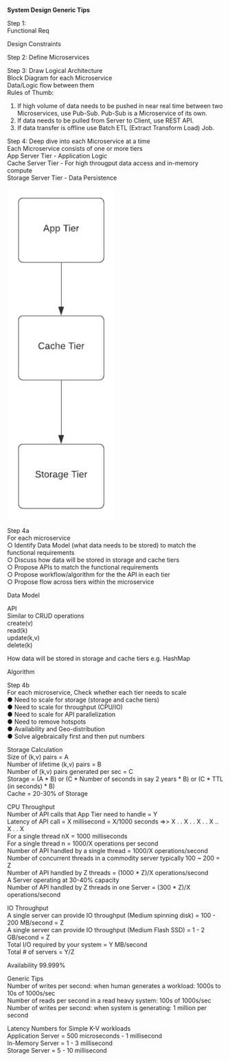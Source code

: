<b>System Design Generic Tips</b><br>

Step 1:<br> 
Functional Req<br>

Design Constraints<br>

Step 2: Define Microservices<br>

Step 3: Draw Logical Architecture<br>
Block Diagram for each Microservice<br>
Data/Logic flow between them<br>
Rules of Thumb: <br>
1. If high volume of data needs to be pushed in near real time between two Microservices, use Pub-Sub. Pub-Sub is a Microservice of its own.<br>
2. If data needs to be pulled from Server to Client, use REST API.<br>
3. If data transfer is offline use Batch ETL (Extract Transform Load) Job.<br>

Step 4: Deep dive into each Microservice at a time<br>
Each Microservice consists of one or more tiers<br>
App Server Tier - Application Logic<br>
Cache Server Tier - For high througput data access and in-memory compute<br>
Storage Server Tier - Data Persistence<br>

<img src="https://github.com/rjanapa/rjanapa/blob/main/3-tier-arch-diagram.png" width="250"><br>

Step 4a<br>
For each microservice <br>
○ Identify Data Model (what data needs to be stored) to match the functional requirements<br>
○ Discuss how data will be stored in storage and cache tiers<br>
○ Propose APIs to match the functional requirements<br>
○ Propose workflow/algorithm for the the API in each tier<br>
○ Propose flow across tiers within the microservice<br>

Data Model<br>

API<br> 
Similar to CRUD operations<br>
create(v)<br>
read(k)<br>
update(k,v)<br>
delete(k)<br>

How data will be stored in storage and cache tiers e.g. HashMap<br>

Algorithm<br>

Step 4b<br>
For each microservice, Check whether each tier needs to scale<br>
● Need to scale for storage (storage and cache tiers)<br>
● Need to scale for throughput (CPU/IO)<br>
● Need to scale for API parallelization<br>
● Need to remove hotspots<br>
● Availability and Geo-distribution<br>
● Solve algebraically first and then put numbers<br>

Storage Calculation<br>
Size of (k,v) pairs = A<br>
Number of lifetime (k,v) pairs = B<br>
Number of (k,v) pairs generated per sec = C<br>
Storage = (A * B)  or (C * Number of seconds in say 2 years * B) or (C * TTL (in seconds) * B)<br>
Cache = 20-30% of Storage<br>

CPU Throughput<br>
Number of API calls that App Tier need to handle = Y<br>
Latency of API call = X millisecond = X/1000 seconds  =>> X . . X . . X . . X .. X . . X<br>
For a single thread nX = 1000 milliseconds<br>
For a single thread n = 1000/X operations per second<br>
Number of API handled by a single thread = 1000/X operations/second<br>
Number of concurrent threads in a commodity server typically 100 ~ 200 = Z<br>
Number of API handled by Z threads = (1000 * Z)/X operations/second<br>
A Server operating at 30-40% capacity<br>
Number of API handled by Z threads in one Server = (300 * Z)/X operations/second<br>

IO Throughput<br>
A single server can provide IO throughput (Medium spinning disk) = 100 - 200 MB/second = Z<br>
A single server can provide IO throughput (Medium Flash SSD) = 1 - 2 GB/second = Z<br>
Total I/O required by your system = Y MB/second<br>
Total # of servers = Y/Z<br>

Availability 99.999%<br>

Generic Tips<br>
Number of writes per second: when human generates a workload: 1000s to 10s of 1000s/sec<br>
Number of reads per second in a read heavy system: 100s of 1000s/sec<br>
Number of writes per second: when system is generating: 1 million per second<br>

Latency Numbers for Simple K-V workloads<br>
Application Server = 500 microseconds - 1 millisecond<br>
In-Memory Server = 1 - 3 millisecond<br>
Storage Server = 5 - 10 millisecond<br>
